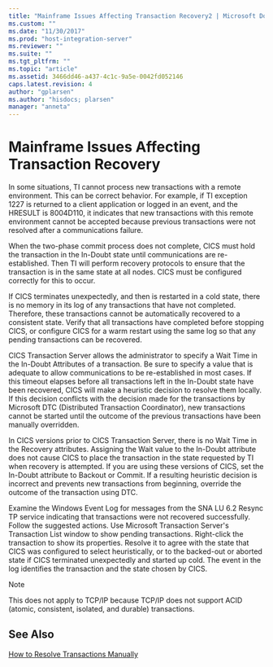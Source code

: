 ```yaml
---
title: "Mainframe Issues Affecting Transaction Recovery2 | Microsoft Docs"
ms.custom: ""
ms.date: "11/30/2017"
ms.prod: "host-integration-server"
ms.reviewer: ""
ms.suite: ""
ms.tgt_pltfrm: ""
ms.topic: "article"
ms.assetid: 3466dd46-a437-4c1c-9a5e-0042fd052146
caps.latest.revision: 4
author: "gplarsen"
ms.author: "hisdocs; plarsen"
manager: "anneta"
---
```

# Mainframe Issues Affecting Transaction Recovery
In some situations, TI cannot process new transactions with a remote environment. This can be correct behavior. For example, if TI exception 1227 is returned to a client application or logged in an event, and the HRESULT is 8004D110, it indicates that new transactions with this remote environment cannot be accepted because previous transactions were not resolved after a communications failure.  
  
 When the two-phase commit process does not complete, CICS must hold the transaction in the In-Doubt state until communications are re-established. Then TI will perform recovery protocols to ensure that the transaction is in the same state at all nodes. CICS must be configured correctly for this to occur.  
  
 If CICS terminates unexpectedly, and then is restarted in a cold state, there is no memory in its log of any transactions that have not completed. Therefore, these transactions cannot be automatically recovered to a consistent state. Verify that all transactions have completed before stopping CICS, or configure CICS for a warm restart using the same log so that any pending transactions can be recovered.  
  
 CICS Transaction Server allows the administrator to specify a Wait Time in the In-Doubt Attributes of a transaction. Be sure to specify a value that is adequate to allow communications to be re-established in most cases. If this timeout elapses before all transactions left in the In-Doubt state have been recovered, CICS will make a heuristic decision to resolve them locally. If this decision conflicts with the decision made for the transactions by Microsoft DTC (Distributed Transaction Coordinator), new transactions cannot be started until the outcome of the previous transactions have been manually overridden.  
  
 In CICS versions prior to CICS Transaction Server, there is no Wait Time in the Recovery attributes. Assigning the Wait value to the In-Doubt attribute does not cause CICS to place the transaction in the state requested by TI when recovery is attempted. If you are using these versions of CICS, set the In-Doubt attribute to Backout or Commit. If a resulting heuristic decision is incorrect and prevents new transactions from beginning, override the outcome of the transaction using DTC.  
  
 Examine the Windows Event Log for messages from the SNA LU 6.2 Resync TP service indicating that transactions were not recovered successfully. Follow the suggested actions. Use Microsoft Transaction Server's Transaction List window to show pending transactions. Right-click the transaction to show its properties. Resolve it to agree with the state that CICS was configured to select heuristically, or to the backed-out or aborted state if CICS terminated unexpectedly and started up cold. The event in the log identifies the transaction and the state chosen by CICS.  
  
> [!NOTE]
>  This does not apply to TCP/IP because TCP/IP does not support ACID (atomic, consistent, isolated, and durable) transactions.  
  
## See Also  
 [How to Resolve Transactions Manually](../core/how-to-resolve-transactions-manually1.md)